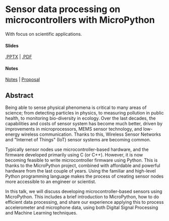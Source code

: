 
# Sensor data processing on microcontrollers with MicroPython
With focus on scientific applications.

#### Slides
[.PPTX](<EuroSciPy 2025 - Sensor data processing on microcontrollers with MicroPython.pptx>)
| [.PDF](<EuroSciPy 2025 - Sensor data processing on microcontrollers with MicroPython.pdf>)

#### Notes
[Notes](./notes.md) | [Proposal](./proposal.md)

## Abstract
Being able to sense physical phenomena is critical to many areas of science;
from detecting particles in physics, to measuring pollution in public health, to monitoring bio-diversity in ecology.
Over the last decades, the capabilities and costs of sensor system has become much better,
driven by improvements in microprocessors, MEMS sensor technology, and low-energy wireless communication.
Thanks to this, Wireless Sensor Networks and "Internet of Things" (IoT) sensor systems are becoming common.

Typically sensor nodes use microcontroller-based hardware, and the firmware developed primarily using C (or C++).
However, it is now becoming feasible to write microcontroller firmware using Python.
This is thanks to the MicroPython project, combined with affordable and powerful hardware from the last couple of years.
Using the familiar and high-level Python programming language makes the process of creating sensor nodes more accessible to an engineer or scientist.

In this talk, we will discuss developing microcontroller-based sensors using MicroPython.
This includes a brief introduction to MicroPython, how to do efficient data processing, and share our experience applying
this to process accelerometer and microphone data, using both Digital Signal Processing and Machine Learning techniques.

